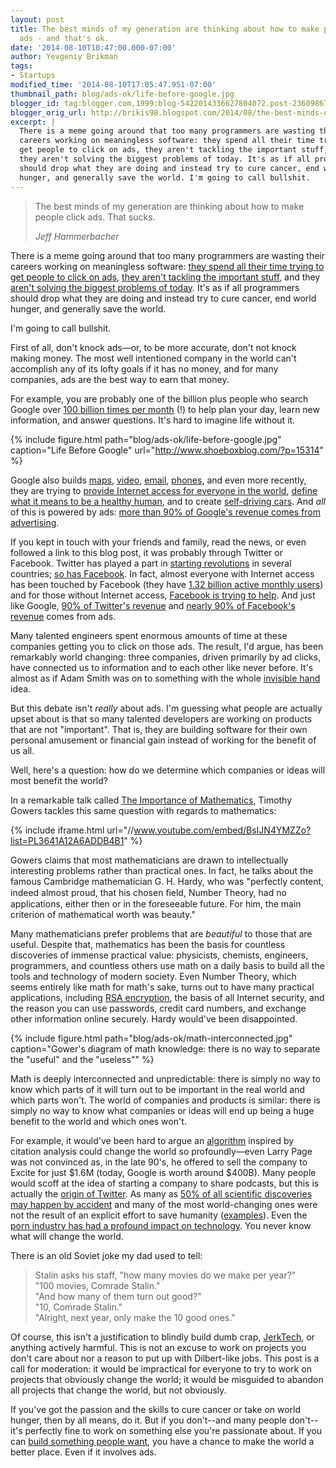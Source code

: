 ```yaml
---
layout: post
title: The best minds of my generation are thinking about how to make people click
  ads - and that's ok.
date: '2014-08-10T10:47:00.000-07:00'
author: Yevgeniy Brikman
tags:
- Startups
modified_time: '2014-08-10T17:05:47.951-07:00'
thumbnail_path: blog/ads-ok/life-before-google.jpg
blogger_id: tag:blogger.com,1999:blog-5422014336627804072.post-2360986755402594585
blogger_orig_url: http://brikis98.blogspot.com/2014/08/the-best-minds-of-my-generation-are.html
excerpt: |
  There is a meme going around that too many programmers are wasting their 
  careers working on meaningless software: they spend all their time trying to 
  get people to click on ads, they aren't tackling the important stuff, and 
  they aren't solving the biggest problems of today. It's as if all programmers 
  should drop what they are doing and instead try to cure cancer, end world 
  hunger, and generally save the world. I'm going to call bullshit.
---
```


<blockquote>
  <p>
    The best minds of my generation are thinking about how to make people click 
    ads. That sucks.
  </p>
  <cite>Jeff Hammerbacher</cite>
</blockquote>

There is a meme going around that too many programmers are wasting their careers 
working on meaningless software: [they spend all their time trying to get people 
to click on ads](http://www.businessweek.com/magazine/content/11_17/b4225060960537.htm), 
[they aren't tackling the important stuff](http://magazine.good.is/articles/big-time-vc-why-aren-t-tech-startups-tackling-the-important-stuff), 
and they [aren't solving the biggest problems of today](http://www.christophmccann.com/blog/2014/6/23/we-have-the-potential-to-solve-the-biggest-problems-of-today). 
It's as if all programmers should drop what they are doing and instead try to 
cure cancer, end world hunger, and generally save the world. 

I'm going to call bullshit. 

First of all, don't knock ads&mdash;or, to be more accurate, don't not knock making 
money. The most well intentioned company in the world can't accomplish any of 
its lofty goals if it has no money, and for many companies, ads are the best 
way to earn that money. 

For example, you are probably one of the billion plus people who search Google 
over [100 billion times per month](http://investor.google.com/corporate/2013/founders-letter.html) (!) 
to help plan your day, learn new information, and answer questions. It's hard to 
imagine life without it. 

{% include figure.html path="blog/ads-ok/life-before-google.jpg" caption="Life Before Google" url="http://www.shoeboxblog.com/?p=15314" %}

Google also builds [maps](https://www.google.com/maps), 
[video](https://www.youtube.com/), [email](https://mail.google.com/), 
[phones](http://www.android.com/), and even more recently, they are trying to 
[provide Internet access for everyone in the 
world](http://www.google.com/loon/), [define what it means to be a healthy 
human](http://online.wsj.com/articles/google-to-collect-data-to-define-healthy-human-1406246214), 
and to create [self-driving 
cars](http://googleblog.blogspot.com/2014/05/just-press-go-designing-self-driving.html). 
And *all* of this is powered by ads: [more than 90% of Google's revenue comes 
from advertising](http://news.softpedia.com/news/91-Percent-of-Google-Revenue-Still-Comes-from-Ads-392384.shtml).

If you kept in touch with your friends and family, read the news, or even 
followed a link to this blog post, it was probably through Twitter or 
Facebook. Twitter has played a part in [starting 
revolutions](http://en.wikipedia.org/wiki/Twitter_Revolution) in several 
countries; [so has Facebook](http://en.wikipedia.org/wiki/Facebook_Revolution). 
In fact, almost everyone with Internet access has been touched by Facebook (they 
have [1.32 billion active monthly users](http://newsroom.fb.com/company-info/)) 
and for those without Internet access, [Facebook is trying to 
help](http://www.internet.org/). And just like Google, [90% of Twitter's 
revenue](http://www.ibtimes.com/twitter-twtr-q1-2014-earnings-preview-slumping-user-growth-offsets-strong-increase-revenue-1577387) 
and [nearly 90% of Facebook's 
revenue](http://www.washingtonpost.com/business/technology/facebook-earnings-report-the-details-are-in-the-ads/2013/10/30/ee6280be-418a-11e3-a624-41d661b0bb78_story.html) 
comes from ads.

Many talented engineers spent enormous amounts of time at these companies 
getting you to click on those ads. The result, I'd argue, has been remarkably 
world changing: three companies, driven primarily by ad clicks, have connected 
us to information and to each other like never before. It's almost as if Adam 
Smith was on to something with the whole [invisible 
hand](http://en.wikipedia.org/wiki/Invisible_hand) idea. 

But this debate isn't *really* about ads. I'm guessing what people are 
actually upset about is that so many talented developers are working on 
products that are not "important". That is, they are building software for 
their own personal amusement or financial gain instead of working for the 
benefit of us all. 

Well, here's a question: how do we determine which companies or ideas will 
most benefit the world? 

In a remarkable talk called [The Importance of 
Mathematics](https://www.youtube.com/watch?v=BsIJN4YMZZo&amp;list=PL3641A12A6ADDB4B1&amp;index=1), 
Timothy Gowers tackles this same question with regards to mathematics: 

{% include iframe.html url="//www.youtube.com/embed/BsIJN4YMZZo?list=PL3641A12A6ADDB4B1" %}

Gowers claims that most mathematicians are drawn to intellectually interesting 
problems rather than practical ones. In fact, he talks about the famous 
Cambridge mathematician G. H. Hardy, who was "perfectly content, indeed almost 
proud, that his chosen ﬁeld, Number Theory, had no applications, either then 
or in the foreseeable future. For him, the main criterion of mathematical 
worth was beauty." 

Many mathematicians prefer problems that are *beautiful* to those that are 
useful. Despite that, mathematics has been the basis for countless discoveries 
of immense practical value: physicists, chemists, engineers, programmers, and 
countless others use math on a daily basis to build all the tools and 
technology of modern society. Even Number Theory, which seems entirely like 
math for math's sake, turns out to have many practical applications, including 
[RSA encryption](http://en.wikipedia.org/wiki/RSA_(cryptosystem)), the basis 
of all Internet security, and the reason you can use passwords, credit card 
numbers, and exchange other information online securely. Hardy would've been 
disappointed. 

{% include figure.html path="blog/ads-ok/math-interconnected.jpg" caption="Gower's diagram of math knowledge: there is no way to separate the &quot;useful&quot; and the &quot;useless&quot;" %}


Math is deeply interconnected and unpredictable: there is simply no way to know 
which parts of it will turn out to be important in the real world and which parts 
won't. The world of companies and products is similar: there is simply no way 
to know what companies or ideas will end up being a huge benefit to the world 
and which ones won't. 

For example, it would've been hard to argue an 
[algorithm](http://en.wikipedia.org/wiki/PageRank) inspired by citation 
analysis could change the world so profoundly&mdash;even Larry Page was not 
convinced as, in the late 90's, he offered to sell the company to Excite for 
just $1.6M (today, Google is worth around $400B). Many people would scoff at 
the idea of starting a company to share podcasts, but this is actually the 
[origin of 
Twitter](http://www.businessinsider.com/how-twitter-was-founded-2011-4). As 
many as [50% of all scientific discoveries may happen by 
accident](http://en.wikipedia.org/wiki/Role_of_chance_in_scientific_discoveries) 
and many of the most world-changing ones were not the result of an explicit 
effort to save humanity 
([examples](https://www.youtube.com/watch?v=YgdDQWW-7gE)). Even the [porn 
industry has had a profound impact on 
technology](http://www.pcworld.com/article/155745/porn_on_the_web.html). You 
never know what will change the world. 

There is an old Soviet joke my dad used to tell: 

> Stalin asks his staff, "how many movies do we make per year?"  
> "100 movies, Comrade Stalin."  
> "And how many of them turn out good?"  
> "10, Comrade Stalin."  
> "Alright, next year, only make the 10 good ones." 

Of course, this isn't a justification to blindly build dumb crap, 
[JerkTech](http://techcrunch.com/2014/07/03/go-disrupt-yourself/), or anything 
actively harmful. This is not an excuse to work on projects you don't care 
about nor a reason to put up with Dilbert-like jobs. This post is a call for 
moderation: it would be impractical for everyone to try to work on projects 
that obviously change the world; it would be misguided to abandon all projects 
that change the world, but not obviously. 

If you've got the passion and the skills to cure cancer or take on world 
hunger, then by all means, do it. But if you don't--and many people 
don't--it's perfectly fine to work on something else you're passionate about. 
If you can [build something people 
want](http://techcrunch.com/2006/09/02/an-interview-with-vc-paul-graham-of-ycombinator/), 
you have a chance to make the world a better place. Even if it involves ads. 